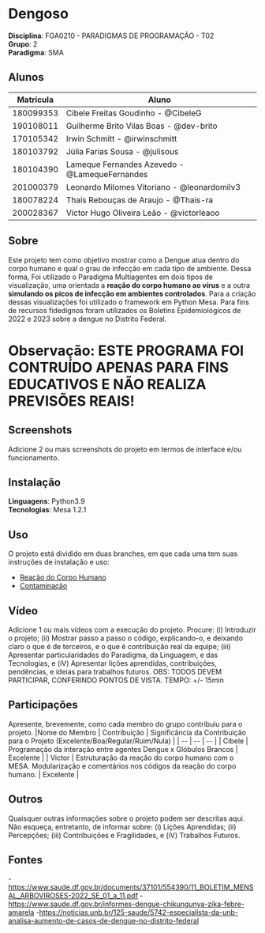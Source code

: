 # Dengoso

**Disciplina**: FGA0210 - PARADIGMAS DE PROGRAMAÇÃO - T02 <br>
**Grupo**: 2<br>
**Paradigma**: SMA<br>

## Alunos
|Matrícula | Aluno |
| -- | -- |
| 180099353  |  Cibele Freitas Goudinho - @CibeleG |
| 190108011  |  Guilherme Brito Vilas Boas - @dev-brito |
| 170105342  |  Irwin Schmitt - @irwinschmitt |
| 180103792  |  Júlia Farias Sousa - @julisous |
| 180104390  |  Lameque Fernandes Azevedo - @LamequeFernandes |
| 201000379  |  Leonardo Milomes Vitoriano - @leonardomilv3 |
| 180078224  |  Thaís Rebouças de Araujo - @Thais-ra |
| 200028367  |  Victor Hugo Oliveira Leão - @victorleaoo |


## Sobre 
Este projeto tem como objetivo mostrar como a Dengue atua dentro do corpo humano e qual o grau de infecção em cada tipo de ambiente. Dessa forma, Foi utilizado o Paradigma Multiagentes em dois tipos de visualização, uma orientada a **reação do corpo humano ao vírus** e a outra **simulando os picos de infecção em ambientes controlados**. Para a criação dessas visualizações foi utilizado o framework em Python Mesa. Para fins de recursos fidedignos foram utilizados os Boletins Epidemiológicos de 2022 e 2023 sobre a dengue no Distrito Federal.

# Observação: ESTE PROGRAMA FOI CONTRUÍDO APENAS PARA FINS EDUCATIVOS E NÃO REALIZA PREVISÕES REAIS!

## Screenshots
Adicione 2 ou mais screenshots do projeto em termos de interface e/ou funcionamento.

## Instalação 
**Linguagens**: Python3.9<br>
**Tecnologias**: Mesa 1.2.1<br>

## Uso 

O projeto está dividido em duas branches, em que cada uma tem suas instruções de instalação e uso:

- [Reação do Corpo Humano](https://github.com/UnBParadigmas2023-1-Turma02/2023.1_G2_SMA_SimuladorDoenca/tree/reacao-corpo-humano)
- [Contaminação](https://github.com/UnBParadigmas2023-1-Turma02/2023.1_G2_SMA_SimuladorDoenca/tree/simulacao)

## Vídeo
Adicione 1 ou mais vídeos com a execução do projeto.
Procure: 
(i) Introduzir o projeto;
(ii) Mostrar passo a passo o código, explicando-o, e deixando claro o que é de terceiros, e o que é contribuição real da equipe;
(iii) Apresentar particularidades do Paradigma, da Linguagem, e das Tecnologias, e
(iV) Apresentar lições aprendidas, contribuições, pendências, e ideias para trabalhos futuros.
OBS: TODOS DEVEM PARTICIPAR, CONFERINDO PONTOS DE VISTA.
TEMPO: +/- 15min

## Participações
Apresente, brevemente, como cada membro do grupo contribuiu para o projeto.
|Nome do Membro | Contribuição | Significância da Contribuição para o Projeto (Excelente/Boa/Regular/Ruim/Nula) |
| -- | -- | -- |
| Cibele  |  Programação da interação entre agentes Dengue x Glóbulos Brancos | Excelente |
| Victor  |  Estruturação da reação do corpo humano com o MESA. Modularização e comentários nos códigos da reação do corpo humano. | Excelente |

## Outros 
Quaisquer outras informações sobre o projeto podem ser descritas aqui. Não esqueça, entretanto, de informar sobre:
(i) Lições Aprendidas;
(ii) Percepções;
(iii) Contribuições e Fragilidades, e
(iV) Trabalhos Futuros.

## Fontes
-https://www.saude.df.gov.br/documents/37101/554390/11_BOLETIM_MENSAL_ARBOVIROSES-2022_SE_01_a_11.pdf
-https://www.saude.df.gov.br/informes-dengue-chikungunya-zika-febre-amarela
-https://noticias.unb.br/125-saude/5742-especialista-da-unb-analisa-aumento-de-casos-de-dengue-no-distrito-federal
